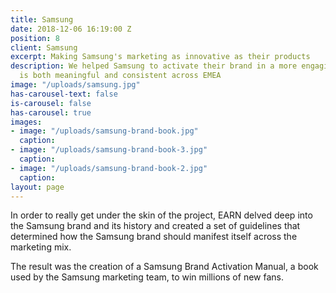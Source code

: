 ```yaml
---
title: Samsung
date: 2018-12-06 16:19:00 Z
position: 8
client: Samsung
excerpt: Making Samsung's marketing as innovative as their products
description: We helped Samsung to activate their brand in a more engaging way that
  is both meaningful and consistent across EMEA
image: "/uploads/samsung.jpg"
has-carousel-text: false
is-carousel: false
has-carousel: true
images:
- image: "/uploads/samsung-brand-book.jpg"
  caption: 
- image: "/uploads/samsung-brand-book-3.jpg"
  caption: 
- image: "/uploads/samsung-brand-book-2.jpg"
  caption: 
layout: page
---
```


In order to really get under the skin of the project, EARN delved deep into the Samsung brand and its history and created a set of guidelines that determined how the Samsung brand should manifest itself across the marketing mix.

The result was the creation of a Samsung Brand Activation Manual, a book used by the Samsung marketing team, to win millions of new fans.